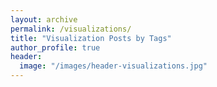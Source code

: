 ```yaml
---
layout: archive
permalink: /visualizations/
title: "Visualization Posts by Tags"
author_profile: true
header:
  image: "/images/header-visualizations.jpg"
---
```

